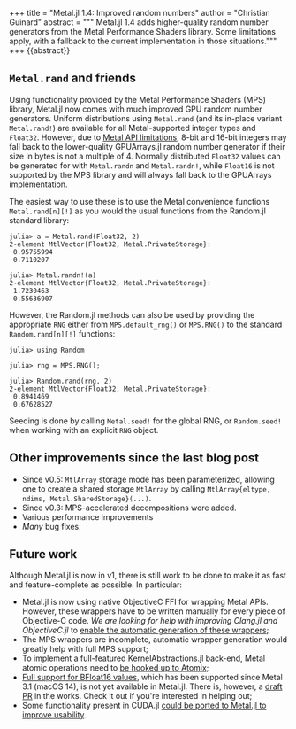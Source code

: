 +++
title = "Metal.jl 1.4: Improved random numbers"
author = "Christian Guinard"
abstract = """
  Metal.jl 1.4 adds higher-quality random number generators from the Metal Performance
  Shaders library. Some limitations apply, with a fallback to the current implementation
  in those situations."""
+++
{{abstract}}


## `Metal.rand` and friends

Using functionality provided by the Metal Performance Shaders (MPS) library, Metal.jl now
comes with much improved GPU random number generators. Uniform distributions using
`Metal.rand` (and its in-place variant `Metal.rand!`) are available for all Metal-supported
integer types and `Float32`. However, due to [Metal API
limitations](https://developer.apple.com/documentation/metal/mtlblitcommandencoder/1400767-copyfrombuffer?language=objc),
8-bit and 16-bit integers may fall back to the lower-quality GPUArrays.jl random number
generator if their size in bytes is not a multiple of 4. Normally distributed `Float32`
values can be generated for with `Metal.randn` and `Metal.randn!`, while `Float16` is not
supported by the MPS library and will always fall back to the GPUArrays implementation.

The easiest way to use these is to use the Metal convenience functions `Metal.rand[n][!]` as
you would the usual functions from the Random.jl standard library:

```julia-repl
julia> a = Metal.rand(Float32, 2)
2-element MtlVector{Float32, Metal.PrivateStorage}:
 0.95755994
 0.7110207

julia> Metal.randn!(a)
2-element MtlVector{Float32, Metal.PrivateStorage}:
 1.7230463
 0.55636907
```

However, the Random.jl methods can also be used by providing the appropriate `RNG` either
from `MPS.default_rng()` or `MPS.RNG()` to the standard `Random.rand[n][!]` functions:


```julia-repl
julia> using Random

julia> rng = MPS.RNG();

julia> Random.rand(rng, 2)
2-element MtlVector{Float32, Metal.PrivateStorage}:
 0.8941469
 0.67628527
```

Seeding is done by calling `Metal.seed!` for the global RNG, or `Random.seed!` when working
with an explicit `RNG` object.


## Other improvements since the last blog post

- Since v0.5: `MtlArray` storage mode has been parameterized, allowing one to create a
  shared storage `MtlArray` by calling `MtlArray{eltype, ndims, Metal.SharedStorage}(...)`.
- Since v0.3: MPS-accelerated decompositions were added.
- Various performance improvements
- *Many* bug fixes.


## Future work

Although Metal.jl is now in v1, there is still work to be done to make it as fast and
feature-complete as possible. In particular:

- Metal.jl is now using native ObjectiveC FFI for wrapping Metal APIs. However, these
  wrappers have to be written manually for every piece of Objective-C code. *We are looking
  for help with improving Clang.jl and ObjectiveC.jl* to [enable the automatic generation of
  these wrappers](https://github.com/JuliaInterop/ObjectiveC.jl/issues/41);
- The MPS wrappers are incomplete, automatic wrapper generation would greatly help with full
  MPS support;
- To implement a full-featured KernelAbstractions.jl back-end, Metal atomic operations need
  to [be hooked up to Atomix](https://github.com/JuliaGPU/Metal.jl/issues/218);
- [Full support for BFloat16 values](https://github.com/JuliaGPU/Metal.jl/issues/298), which
  has been supported since Metal 3.1 (macOS 14), is not yet available in Metal.jl. There is,
  however, a [draft PR](https://github.com/JuliaGPU/Metal.jl/pull/446) in the works. Check
  it out if you're interested in helping out;
- Some functionality present in CUDA.jl [could be ported to Metal.jl to improve
  usability](https://github.com/JuliaGPU/Metal.jl/issues/443).
